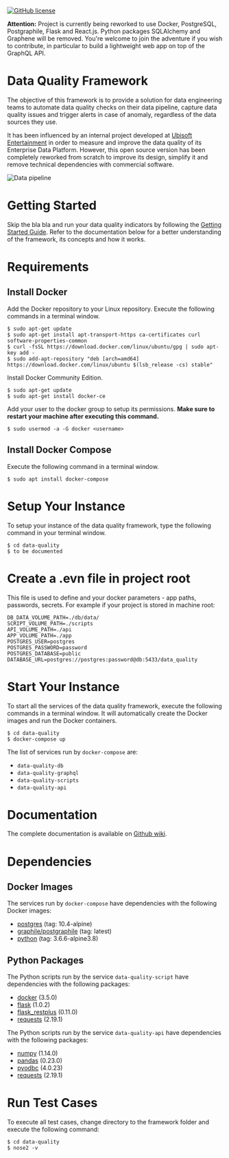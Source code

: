 [![GitHub license](https://img.shields.io/github/license/alexisrolland/data-quality.svg?style=flat-square)](https://github.com/alexisrolland/data-quality/blob/master/LICENSE)

**Attention:** Project is currently being reworked to use Docker, PostgreSQL, Postgraphile, Flask and React.js. Python packages SQLAlchemy and Graphene will be removed. You're welcome to join the adventure if you wish to contribute, in particular to build a lightweight web app on top of the GraphQL API.

# Data Quality Framework
The objective of this framework is to provide a solution for data engineering teams to automate data quality checks on their data pipeline, capture data quality issues and trigger alerts in case of anomaly, regardless of the data sources they use.

It has been influenced by an internal project developed at [Ubisoft Entertainment](https://www.ubisoft.com) in order to measure and improve the data quality of its Enterprise Data Platform. However, this open source version has been completely reworked from scratch to improve its design, simplify it and remove technical dependencies with commercial software.

![Data pipeline](https://github.com/alexisrolland/data-quality/blob/development/doc/data_pipeline.png)

# Getting Started
Skip the bla bla and run your data quality indicators by following the [Getting Started Guide](https://github.com/alexisrolland/data-quality/wiki/Getting-Started). Refer to the documentation below for a better understanding of the framework, its concepts and how it works.

# Requirements
## Install Docker
Add the Docker repository to your Linux repository. Execute the following commands in a terminal window.
```shellsession
$ sudo apt-get update
$ sudo apt-get install apt-transport-https ca-certificates curl software-properties-common
$ curl -fsSL https://download.docker.com/linux/ubuntu/gpg | sudo apt-key add -
$ sudo add-apt-repository "deb [arch=amd64] https://download.docker.com/linux/ubuntu $(lsb_release -cs) stable"
```

Install Docker Community Edition.
```shellsession
$ sudo apt-get update
$ sudo apt-get install docker-ce
```

Add your user to the docker group to setup its permissions. **Make sure to restart your machine after executing this command.**
```shellsession
$ sudo usermod -a -G docker <username>
```

## Install Docker Compose
Execute the following command in a terminal window.
```shellsession
$ sudo apt install docker-compose
```

# Setup Your Instance
To setup your instance of the data quality framework, type the following command in your terminal window.
```shellsession
$ cd data-quality
$ to be documented
```

# Create a .evn file in project root
This file is used to define and your docker parameters - app paths, passwords, secrets. For example if your project is stored in machine root:
```
DB_DATA_VOLUME_PATH=./db/data/
SCRIPT_VOLUME_PATH=./scripts
API_VOLUME_PATH=./api
APP_VOLUME_PATH=./app
POSTGRES_USER=postgres
POSTGRES_PASSWORD=password
POSTGRES_DATABASE=public
DATABASE_URL=postgres://postgres:password@db:5433/data_quality
```
# Start Your Instance
To start all the services of the data quality framework, execute the following commands in a terminal window. It will automatically create the Docker images and run the Docker containers.
```shellsession
$ cd data-quality
$ docker-compose up
```

The list of services run by `docker-compose` are:
* `data-quality-db`
* `data-quality-graphql`
* `data-quality-scripts`
* `data-quality-api`

# Documentation
The complete documentation is available on [Github wiki](https://github.com/alexisrolland/data-quality/wiki).

# Dependencies
## Docker Images
The services run by `docker-compose` have dependencies with the following Docker images:
* [postgres](https://hub.docker.com/_/postgres/) (tag: 10.4-alpine)
* [graphile/postgraphile](https://hub.docker.com/r/graphile/postgraphile/) (tag: latest)
* [python](https://hub.docker.com/_/python/) (tag: 3.6.6-alpine3.8)

## Python Packages
The Python scripts run by the service `data-quality-script` have dependencies with the following packages:
* [docker](https://docker-py.readthedocs.io) (3.5.0)
* [flask](http://flask.pocoo.org) (1.0.2)
* [flask_restplus](https://flask-restplus.readthedocs.io) (0.11.0)
* [requests](http://docs.python-requests.org) (2.19.1)

The Python scripts run by the service `data-quality-api` have dependencies with the following packages:
* [numpy](http://www.numpy.org) (1.14.0)
* [pandas](https://pandas.pydata.org) (0.23.0)
* [pyodbc](https://github.com/mkleehammer/pyodbc) (4.0.23)
* [requests](http://docs.python-requests.org) (2.19.1)

# Run Test Cases
To execute all test cases, change directory to the framework folder and execute the following command:
```shellsession
$ cd data-quality
$ nose2 -v
```
